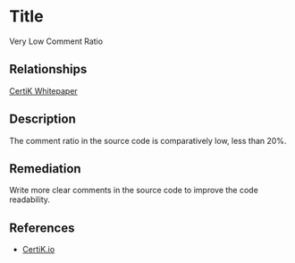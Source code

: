 # Title 
Very Low Comment Ratio

## Relationships 
[CertiK Whitepaper](https://certik.foundation/whitepaper)

## Description 
The comment ratio in the source code is comparatively low, less than 20%.

## Remediation
Write more clear comments in the source code to improve the code readability.

## References 
* [CertiK.io](https://certik.io)
